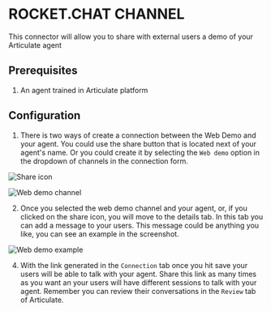 # ROCKET.CHAT CHANNEL

This connector will allow you to share with external users a demo of your Articulate agent

## Prerequisites

1. An agent trained in Articulate platform

## Configuration

1. There is two ways of create a connection between the Web Demo and your agent. You could use the share button that is located next of your agent's name. Or you could create it by selecting the `Web demo` option in the dropdown of channels in the connection form.

![Share icon](https://github.com/samtecspg/articulate/blob/master/api/lib/channels/web-demo/screenshots/01%20-%Share%icon.png)

![Web demo channel](https://github.com/samtecspg/articulate/blob/master/api/lib/channels/web-demo/screenshots/02%20-%20Web%20demo%20channel.png)

2. Once you selected the web demo channel and your agent, or, if you clicked on the share icon, you will move to the details tab. In this tab you can add a message to your users. This message could be anything you like, you can see an example in the screenshot.

![Web demo example](https://github.com/samtecspg/articulate/blob/master/api/lib/channels/web-demo/screenshots/02%20-%20Agent%20custom%20message.png)


4. With the link generated in the `Connection` tab once you hit save your users will be able to talk with your agent. Share this link as many times as you want an your users will have different sessions to talk with your agent. Remember you can review their conversations in the `Review` tab of Articulate.
